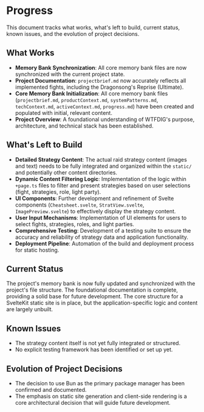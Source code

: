 # Progress

This document tracks what works, what's left to build, current status, known issues, and the evolution of project decisions.

## What Works
- **Memory Bank Synchronization**: All core memory bank files are now synchronized with the current project state.
- **Project Documentation**: `projectbrief.md` now accurately reflects all implemented fights, including the Dragonsong's Reprise (Ultimate).
- **Core Memory Bank Initialization**: All core memory bank files (`projectbrief.md`, `productContext.md`, `systemPatterns.md`, `techContext.md`, `activeContext.md`, `progress.md`) have been created and populated with initial, relevant content.
- **Project Overview**: A foundational understanding of WTFDIG's purpose, architecture, and technical stack has been established.

## What's Left to Build
- **Detailed Strategy Content**: The actual raid strategy content (images and text) needs to be fully integrated and organized within the `static/` and potentially other content directories.
- **Dynamic Content Filtering Logic**: Implementation of the logic within `+page.ts` files to filter and present strategies based on user selections (fight, strategies, role, light party).
- **UI Components**: Further development and refinement of Svelte components (`Cheatsheet.svelte`, `StratView.svelte`, `ImagePreview.svelte`) to effectively display the strategy content.
- **User Input Mechanisms**: Implementation of UI elements for users to select fights, strategies, roles, and light parties.
- **Comprehensive Testing**: Development of a testing suite to ensure the accuracy and reliability of strategy data and application functionality.
- **Deployment Pipeline**: Automation of the build and deployment process for static hosting.

## Current Status
The project's memory bank is now fully updated and synchronized with the project's file structure. The foundational documentation is complete, providing a solid base for future development. The core structure for a SvelteKit static site is in place, but the application-specific logic and content are largely unbuilt.

## Known Issues
- The strategy content itself is not yet fully integrated or structured.
- No explicit testing framework has been identified or set up yet.

## Evolution of Project Decisions
- The decision to use Bun as the primary package manager has been confirmed and documented.
- The emphasis on static site generation and client-side rendering is a core architectural decision that will guide future development.
